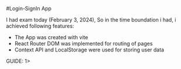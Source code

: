 #Login-SignIn App

I had exam today (February 3, 2024),
So in the time boundation i had, i achieved following features:

- The App was created with vite
- React Router DOM was implemented for routing of pages
- Context API and LocalStorage were used for storing user data

GUIDE:
1>

